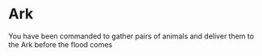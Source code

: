 # Ark
You have been commanded to gather pairs of animals and deliver them to the Ark before the flood comes
